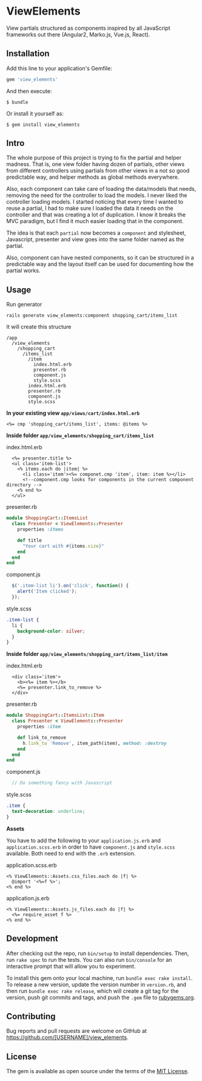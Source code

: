 # ViewElements

View partials structured as components inspired by all JavaScript frameworks out there (Angular2, Marko.js, Vue.js, React).

## Installation

Add this line to your application's Gemfile:

```ruby
gem 'view_elements'
```

And then execute:

    $ bundle

Or install it yourself as:

    $ gem install view_elements

## Intro

The whole purpose of this project is trying to fix the partial and helper madness. That is, one view folder having dozen of partials, other views from different controllers using partials from other views in a not so good predictable way, and helper methods as global methods everywhere.

Also, each component can take care of loading the data/models that needs, removing the need for the controller to load the models. I never liked the controller loading models. I started noticing that every time I wanted to reuse a partial, I had to make sure I loaded the data it needs on the controller and that was creating a lot of duplication. I know it breaks the MVC paradigm, but I find it much easier loading that in the component.

The idea is that each `partial` now becomes a `component` and stylesheet, Javascript, presenter and view goes into the same folder named as the partial.

Also, component can have nested components, so it can be structured in a predictable way and the layout itself can be used for documenting how the partial works.

## Usage

Run generator

`rails generate view_elements:component shopping_cart/items_list`

It will create this structure

```
/app
  /view_elements
    /shopping_cart
      /items_list
        /item
          index.html.erb
          presenter.rb
          component.js
          style.scss  
        index.html.erb
        presenter.rb
        component.js
        style.scss        
```

**In your existing view `app/views/cart/index.html.erb`**

```erb
<%= cmp 'shopping_cart/items_list', items: @items %>
```

**Inside folder `app/view_elements/shopping_cart/items_list`**

index.html.erb

```erb
  <%= presenter.title %>
  <ul class='item-list'>
    <% items.each do |item| %>
      <li class='item'><%= componet.cmp 'item', item: item %></li>
      <!--component.cmp looks for components in the current component directory -->
    <% end %>
  </ul>
```

presenter.rb

```ruby
module ShoppingCart::ItemsList
  class Presenter < ViewElements::Presenter
    properties :items

    def title
      "Your cart with #{items.size}"
    end
  end
end
```

component.js

```javascript
  $('.item-list li').on('click', function() {
    alert('Item clicked');
  });
```

style.scss

```scss
.item-list {
  li {
    background-color: silver;
  }
}
```

**Inside folder `app/view_elements/shopping_cart/items_list/item`**

index.html.erb

```erb
  <div class='item'>
    <b><%= item %></b>
    <%= presenter.link_to_remove %>
  </div>
```

presenter.rb

```ruby
module ShoppingCart::ItemsList::Item
  class Presenter < ViewElements::Presenter
    properties :item

    def link_to_remove
      h.link_to 'Remove', item_path(item), method: :destroy
    end
  end
end
```

component.js

```javascript
  // Do something fancy with Javascript
```

style.scss

```scss
.item {
  text-decoration: underline;
}
```

**Assets**

You have to add the following to your `application.js.erb` and `application.scss.erb` in order to have `component.js` and `style.scss` available. Both need to end with the `.erb` extension.

application.scss.erb

```erb
<% ViewElements::Assets.css_files.each do |f| %>
  @import '<%=f %>';
<% end %>
```

application.js.erb

```erb
<% ViewElements::Assets.js_files.each do |f| %>
  <%= require_asset f %>
<% end %>
```

## Development

After checking out the repo, run `bin/setup` to install dependencies. Then, run `rake spec` to run the tests. You can also run `bin/console` for an interactive prompt that will allow you to experiment.

To install this gem onto your local machine, run `bundle exec rake install`. To release a new version, update the version number in `version.rb`, and then run `bundle exec rake release`, which will create a git tag for the version, push git commits and tags, and push the `.gem` file to [rubygems.org](https://rubygems.org).

## Contributing

Bug reports and pull requests are welcome on GitHub at https://github.com/[USERNAME]/view_elements.


## License

The gem is available as open source under the terms of the [MIT License](http://opensource.org/licenses/MIT).
